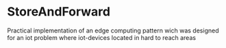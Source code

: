 # StoreAndForward
Practical implementation of an edge computing pattern wich was designed for an iot problem where iot-devices located in hard to reach areas
